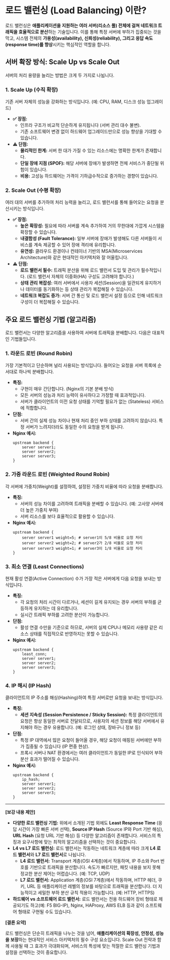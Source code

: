 # 로드 밸런싱 (Load Balancing) 이란?

로드 밸런싱은 **애플리케이션을 지원하는 여러 서버(리소스 풀) 전체에 걸쳐 네트워크 트래픽을 효율적으로 분산**하는 기술입니다. 이를 통해 특정 서버에 부하가 집중되는 것을 막고, 시스템 전체의 **가용성(availability), 신뢰성(reliability), 그리고 응답 속도(response time)를 향상**시키는 핵심적인 역할을 합니다.

## 서버 확장 방식: Scale Up vs Scale Out

서버의 처리 용량을 늘리는 방법은 크게 두 가지로 나뉩니다.

### 1. Scale Up (수직 확장)

기존 서버 자체의 성능을 강화하는 방식입니다. (예: CPU, RAM, 디스크 성능 업그레이드)

* **✅ 장점:**
    * 인프라 구조가 비교적 단순하게 유지됩니다 (서버 관리 대수 불변).
    * 기존 소프트웨어 변경 없이 하드웨어 업그레이드만으로 성능 향상을 기대할 수 있습니다.
* **⚠️ 단점:**
    * **물리적인 한계:** 서버 한 대가 가질 수 있는 리소스에는 명확한 한계가 존재합니다.
    * **단일 장애 지점 (SPOF):** 해당 서버에 장애가 발생하면 전체 서비스가 중단될 위험이 있습니다.
    * **비용:** 고성능 하드웨어는 가격이 기하급수적으로 증가하는 경향이 있습니다.

### 2. Scale Out (수평 확장)

여러 대의 서버를 추가하여 처리 능력을 늘리고, 로드 밸런서를 통해 들어오는 요청을 분산시키는 방식입니다.

* **✅ 장점:**
    * **높은 확장성:** 필요에 따라 서버를 계속 추가하여 거의 무한대에 가깝게 시스템을 확장할 수 있습니다.
    * **내결함성 (Fault Tolerance):** 일부 서버에 장애가 발생해도 다른 서버들이 서비스를 계속 제공할 수 있어 장애 격리에 유리합니다.
    * **유연성:** 클라우드 환경이나 컨테이너 기반의 MSA(Microservices Architecture)와 같은 현대적인 아키텍처와 잘 어울립니다.
* **⚠️ 단점:**
    * **로드 밸런서 필수:** 트래픽 분산을 위해 로드 밸런서 도입 및 관리가 필수적입니다. (로드 밸런서 자체의 이중화(HA) 구성도 고려해야 합니다.)
    * **상태 관리 복잡성:** 여러 서버에서 사용자 세션(Session)을 일관되게 유지하거나 데이터를 동기화하는 등 상태 관리가 복잡해질 수 있습니다.
    * **네트워크 복잡도 증가:** 서버 간 통신 및 로드 밸런서 설정 등으로 인해 네트워크 구성이 더 복잡해질 수 있습니다.

## 주요 로드 밸런싱 기법 (알고리즘)

로드 밸런서는 다양한 알고리즘을 사용하여 서버에 트래픽을 분배합니다. 다음은 대표적인 기법들입니다.

### 1. 라운드 로빈 (Round Robin)

가장 기본적이고 단순하며 널리 사용되는 방식입니다. 들어오는 요청을 서버 목록에 순서대로 하나씩 분배합니다.

* **특징:**
    * 구현이 매우 간단합니다. (Nginx의 기본 분배 방식)
    * 모든 서버의 성능과 처리 능력이 유사하다고 가정할 때 효과적입니다.
    * 서버가 클라이언트의 이전 요청 상태를 기억할 필요가 없는 (Stateless) 서비스에 적합합니다.
* **단점:**
    * 서버 간의 실제 성능 차이나 현재 처리 중인 부하 상태를 고려하지 않습니다. 특정 서버가 느려지더라도 동일한 수의 요청을 받게 됩니다.
* **Nginx 예시:**
    ```nginx
    upstream backend {
        server server1;
        server server2;
        server server3;
    }
    ```

### 2. 가중 라운드 로빈 (Weighted Round Robin)

각 서버에 가중치(Weight)를 설정하여, 설정된 가중치 비율에 따라 요청을 분배합니다.

* **특징:**
    * 서버의 성능 차이를 고려하여 트래픽을 분배할 수 있습니다. (예: 고사양 서버에 더 높은 가중치 부여)
    * 서버 리소스를 보다 효율적으로 활용할 수 있습니다.
* **Nginx 예시:**
    ```nginx
    upstream backend {
        server server1 weight=5; # server1이 5/8 비율로 요청 처리
        server server2 weight=2; # server2가 2/8 비율로 요청 처리
        server server3 weight=1; # server3이 1/8 비율로 요청 처리
    }
    ```

### 3. 최소 연결 (Least Connections)

현재 활성 연결(Active Connection) 수가 가장 적은 서버에게 다음 요청을 보내는 방식입니다.

* **특징:**
    * 각 요청의 처리 시간이 다르거나, 세션이 길게 유지되는 경우 서버의 부하를 균등하게 유지하는 데 유리합니다.
    * 실시간 트래픽 부하를 고려한 분산이 가능합니다.
* **단점:**
    * 활성 연결 수만을 기준으로 하므로, 서버의 실제 CPU나 메모리 사용량 같은 리소스 상태를 직접적으로 반영하지는 못할 수 있습니다.
* **Nginx 예시:**
    ```nginx
    upstream backend {
        least_conn;
        server server1;
        server server2;
        server server3;
    }
    ```

### 4. IP 해시 (IP Hash)

클라이언트의 IP 주소를 해싱(Hashing)하여 특정 서버로만 요청을 보내는 방식입니다.

* **특징:**
    * **세션 지속성 (Session Persistence / Sticky Session):** 특정 클라이언트의 요청은 항상 동일한 서버로 전달되므로, 사용자의 세션 정보를 해당 서버에서 유지해야 하는 경우 유용합니다. (예: 로그인 상태, 장바구니 정보 등)
* **단점:**
    * 특정 IP 대역에서 많은 요청이 들어올 경우, 해당 요청이 매핑된 서버에만 부하가 집중될 수 있습니다 (IP 편중 현상).
    * 프록시 서버나 NAT 환경에서는 여러 클라이언트가 동일한 IP로 인식되어 부하 분산 효과가 떨어질 수 있습니다.
* **Nginx 예시:**
    ```nginx
    upstream backend {
        ip_hash;
        server server1;
        server server2;
        server server3;
    }
    ```

---

**[보강 내용 제안]**

* **다양한 로드 밸런싱 기법:** 위에서 소개된 기법 외에도 **Least Response Time** (응답 시간이 가장 빠른 서버 선택), **Source IP Hash** (Source IP와 Port 기반 해싱), **URL Hash** (요청 URL 기반 해싱) 등 다양한 알고리즘이 존재합니다. 서비스의 특징과 요구사항에 맞는 최적의 알고리즘을 선택하는 것이 중요합니다.
* **L4 vs L7 로드 밸런싱:** 로드 밸런서는 작동하는 네트워크 계층에 따라 크게 **L4 로드 밸런서**와 **L7 로드 밸런서**로 나뉩니다.
    * **L4 로드 밸런서:** Transport 계층(OSI 4계층)에서 작동하며, IP 주소와 Port 번호를 기반으로 트래픽을 분산합니다. 속도가 빠르지만, 패킷 내용을 보지 못해 정교한 분산 제어는 어렵습니다. (예: TCP, UDP)
    * **L7 로드 밸런서:** Application 계층(OSI 7계층)에서 작동하며, HTTP 헤더, 쿠키, URL 등 애플리케이션 레벨의 정보를 바탕으로 트래픽을 분산합니다. 더 지능적이고 세밀한 부하 분산 규칙 적용이 가능합니다. (예: HTTP, HTTPS)
* **하드웨어 vs 소프트웨어 로드 밸런서:** 로드 밸런서는 전용 하드웨어 장비 형태로 제공되기도 하고(예: F5 BIG-IP), Nginx, HAProxy, AWS ELB 등과 같이 소프트웨어 형태로 구현될 수도 있습니다.

**[결론 요약]**

로드 밸런싱은 단순히 트래픽을 나누는 것을 넘어, **애플리케이션의 확장성, 안정성, 성능을 보장**하는 현대적인 서비스 아키텍처의 필수 구성 요소입니다. Scale Out 전략과 함께 사용될 때 그 효과가 극대화되며, 서비스의 특성에 맞는 적절한 로드 밸런싱 기법과 설정을 선택하는 것이 중요합니다.